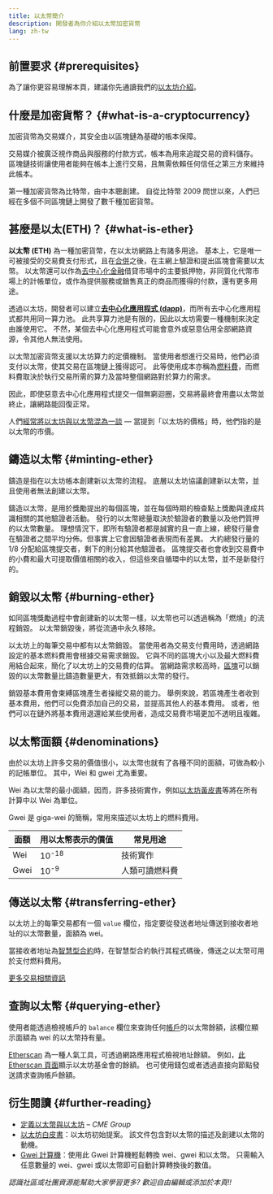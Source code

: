 ```yaml
---
title: 以太幣簡介
description: 開發者為你介紹以太幣加密貨幣
lang: zh-tw
---
```


## 前置要求 {#prerequisites}

為了讓你更容易理解本頁，建議你先通讀我們的[以太坊介紹](/developers/docs/intro-to-ethereum/)。

## 什麼是加密貨幣？ {#what-is-a-cryptocurrency}

加密貨幣為交易媒介，其安全由以區塊鏈為基礎的帳本保障。

交易媒介被廣泛視作商品與服務的付款方式，帳本為用來追蹤交易的資料儲存。 區塊鏈技術讓使用者能夠在帳本上進行交易，且無需依賴任何信任之第三方來維持此帳本。

第一種加密貨幣為比特幣，由中本聰創建。 自從比特幣 2009 問世以來，人們已經在多個不同區塊鏈上開發了數千種加密貨幣。

## 甚麼是以太(ETH)？ {#what-is-ether}

**以太幣 (ETH)** 為一種加密貨幣，在以太坊網路上有諸多用途。 基本上，它是唯一可被接受的交易費支付形式，且在[合併](/roadmap/merge)之後，在主網上驗證和提出區塊會需要以太幣。 以太幣還可以作為[去中心化金融](/defi)借貸市場中的主要抵押物，非同質化代幣市場上的計帳單位，或作為提供服務或銷售真正的商品而獲得的付款，還有更多用途。

透過以太坊，開發者可以建立[**去中心化應用程式 (dapp)**](/developers/docs/dapps)，而所有去中心化應用程式都共用同一算力池。 此共享算力池是有限的，因此以太坊需要一種機制來決定由誰使用它。 不然，某個去中心化應用程式可能會意外或惡意佔用全部網路資源，令其他人無法使用。

以太幣加密貨幣支援以太坊算力的定價機制。 當使用者想進行交易時，他們必須支付以太幣，使其交易在區塊鏈上獲得認可。 此等使用成本亦稱為[燃料費](/developers/docs/gas/)，而燃料費取決於執行交易所需的算力及當時整個網路對於算力的需求。

因此，即使惡意去中心化應用程式提交一個無窮迴圈，交易將最終會用盡以太幣並終止，讓網路能回復正常。

人們[經常將以太坊與以太幣混為一談](https://abcnews.go.com/Business/bitcoin-slumps-week-low-amid-renewed-worries-chinese/story?id=78399845) — 當提到「以太坊的價格」時，他們指的是以太幣的市價。

## 鑄造以太幣 {#minting-ether}

鑄造是指在以太坊帳本創建新以太幣的流程。 底層以太坊協議創建新以太幣，並且使用者無法創建以太幣。

鑄造以太幣，是用於獎勵提出的每個區塊，並在每個時期的檢查點上獎勵與達成共識相關的其他驗證者活動。 發行的以太幣總量取決於驗證者的數量以及他們質押的以太幣數量。 理想情況下，即所有驗證者都是誠實的且一直上線，總發行量會在驗證者之間平均分佈。但事實上它會因驗證者表現而有差異。 大約總發行量的 1/8 分配給區塊提交者，剩下的則分給其他驗證者。 區塊提交者也會收到交易費中的小費和最大可提取價值相關的收入，但這些來自循環中的以太幣，並不是新發行的。

## 銷毀以太幣 {#burning-ether}

如同區塊獎勵過程中會創建新的以太幣一樣，以太幣也可以透過稱為「燃燒」的流程銷毀。 以太幣銷毀後，將從流通中永久移除。

以太坊上的每筆交易中都有以太幣銷毀。 當使用者為交易支付費用時，透過網路設定的基本燃料費用會根據交易需求銷毀。 它與不同的區塊大小以及最大燃料費用結合起來，簡化了以太坊上的交易費的估算。 當網路需求較高時，[區塊](https://etherscan.io/block/12965263)可以銷毀的以太幣數量比鑄造數量更大，有效抵銷以太幣的發行。

銷毀基本費用會束縛區塊產生者操縱交易的能力。 舉例來說，若區塊產生者收到基本費用，他們可以免費添加自己的交易，並提高其他人的基本費用。 或者，他們可以在鏈外將基本費用退還給某些使用者，造成交易費市場更加不透明且複雜。

## 以太幣面額 {#denominations}

由於以太坊上許多交易的價值很小，以太幣也就有了各種不同的面額，可做為較小的記帳單位。 其中，Wei 和 gwei 尤為重要。

Wei 為以太幣的最小面額，因而，許多技術實作，例如[以太坊黃皮書](https://ethereum.github.io/yellowpaper/paper.pdf)等將在所有計算中以 Wei 為單位。

Gwei 是 giga-wei 的簡稱，常用來描述以太坊上的燃料費用。

| 面額   | 用以太幣表示的價值        | 常見用途    |
| ---- | ---------------- | ------- |
| Wei  | 10<sup>-18</sup> | 技術實作    |
| Gwei | 10<sup>-9</sup>  | 人類可讀燃料費 |

## 傳送以太幣 {#transferring-ether}

以太坊上的每筆交易都有一個 `value` 欄位，指定要從發送者地址傳送到接收者地址的以太幣數量，面額為 wei。

當接收者地址為[智慧型合約](/developers/docs/smart-contracts/)時，在智慧型合約執行其程式碼後，傳送之以太幣可用於支付燃料費用。

[更多交易相關資訊](/developers/docs/transactions/)

## 查詢以太幣 {#querying-ether}

使用者能透過檢視帳戶的 `balance` 欄位來查詢任何[帳戶](/developers/docs/accounts/)的以太幣餘額，該欄位顯示面額為 wei 的以太幣持有量。

[Etherscan](https://etherscan.io) 為一種人氣工具，可透過網路應用程式檢視地址餘額。 例如，[此 Etherscan 頁面](https://etherscan.io/address/0xde0b295669a9fd93d5f28d9ec85e40f4cb697bae)顯示以太坊基金會的餘額。 也可使用錢包或者透過直接向節點發送請求查詢帳戶餘額。

## 衍生閱讀 {#further-reading}

- [定義以太幣與以太坊](https://www.cmegroup.com/education/courses/introduction-to-ether/defining-ether-and-ethereum.html) – _CME Group_
- [以太坊白皮書](/whitepaper/)：以太坊初始提案。 該文件包含對以太幣的描述及創建以太幣的動機。
- [Gwei 計算機](https://www.alchemy.com/gwei-calculator)：使用此 Gwei 計算機輕鬆轉換 wei、gwei 和以太幣。 只需輸入任意數量的 wei、gwei 或以太幣即可自動計算轉換後的數值。

_認識社區或社團資源能幫助大家學習更多? 歡迎自由編輯或添加於本頁!!_
